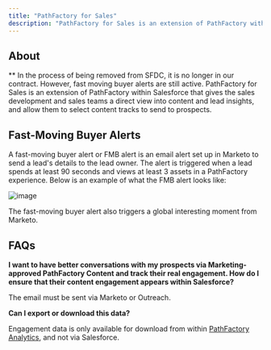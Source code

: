 ```yaml
---
title: "PathFactory for Sales"
description: "PathFactory for Sales is an extension of PathFactory within Salesforce that gives the sales development and sales teams a direct view into content and lead insights, and allow them to select content tracks to send to prospects."
---
```


## About

** In the process of being removed from SFDC, it is no longer in our contract. However, fast moving buyer alerts are still active.
PathFactory for Sales is an extension of PathFactory within Salesforce that gives the sales development and sales teams a direct view into content and lead insights, and allow them to select content tracks to send to prospects.

## Fast-Moving Buyer Alerts

A fast-moving buyer alert or FMB alert is an email alert set up in Marketo to send a lead's details to the lead owner. The alert is triggered when a lead spends at least 90 seconds and views at least 3 assets in a PathFactory experience. Below is an example of what the FMB alert looks like:

![image](/images/marketing/marketing-operations/pathfactory/pathfactory-for-sales/fmb-alertv2.png)

The fast-moving buyer alert also triggers a global interesting moment from Marketo.

## FAQs

**I want to have better conversations with my prospects via Marketing-approved PathFactory Content and track their real engagement. How do I ensure that their content engagement appears within Salesforce?**

The email must be sent via Marketo or Outreach.

**Can I export or download this data?**

Engagement data is only available for download from within [PathFactory Analytics](/handbook/marketing/marketing-operations/pathfactory/#pathfactory-analytics), and not via Salesforce.
